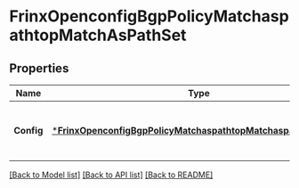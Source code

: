 # FrinxOpenconfigBgpPolicyMatchaspathtopMatchAsPathSet

## Properties
Name | Type | Description | Notes
------------ | ------------- | ------------- | -------------
**Config** | [***FrinxOpenconfigBgpPolicyMatchaspathtopMatchaspathsetConfig**](frinx.openconfig.bgp.policy.matchaspathtop.matchaspathset.Config.md) | Optional[Configuration data for match conditions on AS path set] REF:Optional.empty | [optional] [default to null]

[[Back to Model list]](../README.md#documentation-for-models) [[Back to API list]](../README.md#documentation-for-api-endpoints) [[Back to README]](../README.md)


